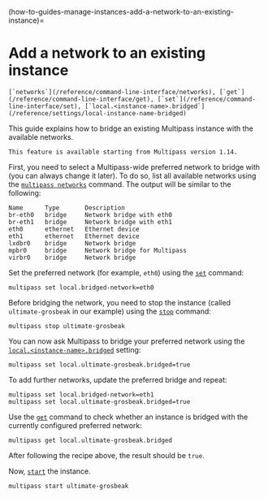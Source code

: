 (how-to-guides-manage-instances-add-a-network-to-an-existing-instance)=
# Add a network to an existing instance

```{seealso}
[`networks`](/reference/command-line-interface/networks), [`get`](/reference/command-line-interface/get), [`set`](/reference/command-line-interface/set), [`local.<instance-name>.bridged`](/reference/settings/local-instance-name-bridged)
```

This guide explains how to bridge an existing Multipass instance with the available networks.

```{caution}
This feature is available starting from Multipass version 1.14.
```

First, you need to select a Multipass-wide preferred network to bridge with (you can always change it later). To do so, list all available networks using the [`multipass networks`](/reference/command-line-interface/networks) command. The output will be similar to the following:

```{code-block} text
Name      Type       Description
br-eth0   bridge     Network bridge with eth0
br-eth1   bridge     Network bridge with eth1
eth0      ethernet   Ethernet device
eth1      ethernet   Ethernet device
lxdbr0    bridge     Network bridge
mpbr0     bridge     Network bridge for Multipass
virbr0    bridge     Network bridge
```

Set the preferred network (for example, `eth0`) using the [`set`](/reference/command-line-interface/set) command:

```{code-block} text
multipass set local.bridged-network=eth0
```

Before bridging the network, you need to stop the instance (called `ultimate-grosbeak` in our example) using the [`stop`](/reference/command-line-interface/stop) command:

```{code-block} text
multipass stop ultimate-grosbeak
```

You can now ask Multipass to bridge your preferred network using the [`local.<instance-name>.bridged`](/reference/settings/local-instance-name-bridged) setting:

```{code-block} text
multipass set local.ultimate-grosbeak.bridged=true
```

To add further networks, update the preferred bridge and repeat:

```{code-block} text
multipass set local.bridged-network=eth1
multipass set local.ultimate-grosbeak.bridged=true
```

Use the [`get`](/reference/command-line-interface/get) command to check whether an instance is bridged with the currently configured preferred network:

```{code-block} text
multipass get local.ultimate-grosbeak.bridged
```

After following the recipe above, the result should be `true`.

Now, [`start`](/reference/command-line-interface/start) the instance.

```{code-block} text
multipass start ultimate-grosbeak
```

